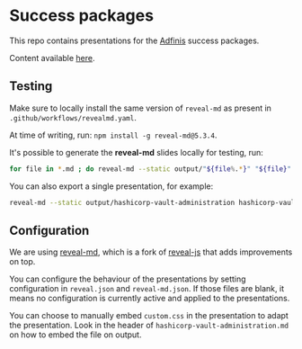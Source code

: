 # Success packages

This repo contains presentations for the [Adfinis](https://adfinis.com/) success packages.

Content available [here](https://adfinis.github.io/success-packages/index/#/).

## Testing

Make sure to locally install the same version of `reveal-md` as present in `.github/workflows/revealmd.yaml`.

At time of writing, run: `npm install -g reveal-md@5.3.4`.

It's possible to generate the **reveal-md** slides locally for testing, run:
```sh
for file in *.md ; do reveal-md --static output/"${file%.*}" "${file}" ; done
```

You can also export a single presentation, for example:
```sh
reveal-md --static output/hashicorp-vault-administration hashicorp-vault-administration.md
```

## Configuration

We are using [reveal-md](https://github.com/webpro/reveal-md), which is a fork of [reveal-js](https://revealjs.com/) that adds improvements on top.

You can configure the behaviour of the presentations by setting configuration in `reveal.json` and `reveal-md.json`. If those files are blank, it means no configuration is currently active and applied to the presentations.

You can choose to manually embed `custom.css` in the presentation to adapt the presentation. Look in the header of `hashicorp-vault-administration.md` on how to embed the file on output.